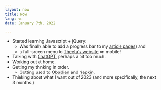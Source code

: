 ```yaml
---
layout: now
title: Now
lang: en
date: January 7th, 2022

---
```

* Started learning Javascript + jQuery:
  * Was finally able to add a progress bar to my [article pages](/en/writing)) and
  * a full-srceen menu to [Theeta's website](https://theeta.nl) on mobile!
* Talking with [ChatGPT](https://chat.openai.com/), perhaps a bit too much.
* Working out at home.  
* Getting my thinking in order.
  * Getting used to [Obsidian](https://obsidian.md/) and [Napkin](https://napkin.one/?via=anna).
* Thinking about what I want out of 2023 (and more specifically, the next 3 months.)